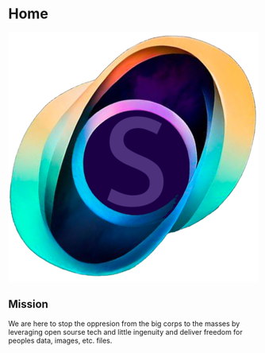 # Home

![PhotoPixels](./img/AppIcon.8d9c859905837e012352.png)

## Mission
We are here to stop the oppresion from the big corps to the masses by leveraging open sourse tech and little ingenuity and deliver freedom for peoples data, images, etc. files.